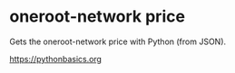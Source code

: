 # oneroot-network price 

Gets the oneroot-network price with Python (from JSON).

https://pythonbasics.org
